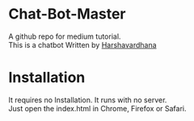 # Chat-Bot-Master
A github repo for medium tutorial. <br>
This is a chatbot Written by <a href="mailto:harshavardhana.holla@gmail.com">Harshavardhana</a>
# Installation
It requires no Installation. It runs with no server.<br>
Just open the index.html in Chrome, Firefox or Safari.
